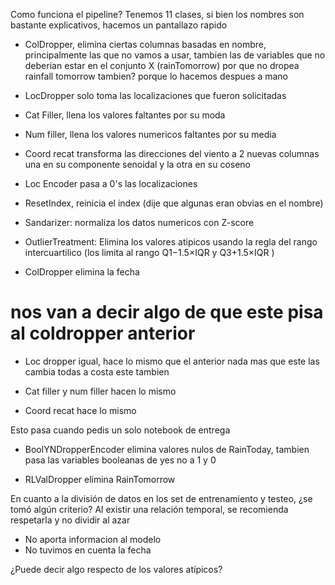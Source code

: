 Como funciona el pipeline?
Tenemos 11 clases, si bien los nombres son bastante explicativos, hacemos un pantallazo rapido

- ColDropper, elimina ciertas columnas basadas en nombre, principalmente las que no vamos a usar, tambien las de variables que no deberian estar en el conjunto X (rainTomorrow)
por que no dropea rainfall tomorrow tambien?
porque lo hacemos despues a mano

- LocDropper solo toma las localizaciones que fueron solicitadas

- Cat Filler, llena los valores faltantes por su moda

- Num filler, llena los valores numericos faltantes por su media

- Coord recat transforma las direcciones del viento a 2 nuevas columnas una en su componente senoidal y la otra en su coseno

- Loc Encoder pasa a 0's las localizaciones

- ResetIndex, reinicia el index (dije que algunas eran obvias en el nombre)

- Sandarizer: normaliza los datos numericos con Z-score

- OutlierTreatment: Elimina los valores atipicos usando la regla del rango intercuartilico (los limita al rango Q1−1.5×IQR y Q3+1.5×IQR )

- ColDropper elimina la fecha
# nos van a decir algo de que este pisa al coldropper anterior

- Loc dropper igual, hace lo mismo que el anterior nada mas que este las cambia todas a costa este tambien

- Cat filler y num filler hacen lo mismo
- Coord recat hace lo mismo

Esto pasa cuando pedis un solo notebook de entrega 

- BoolYNDropperEncoder elimina valores nulos de RainToday, tambien pasa las variables booleanas de yes no a 1 y 0

- RLValDropper elimina RainTomorrow



En cuanto a la división de datos en los set de entrenamiento y testeo, ¿se tomó algún criterio? Al existir una relación temporal, se recomienda respetarla y no dividir al azar

- No aporta informacion al modelo
- No tuvimos en cuenta la fecha


¿Puede decir algo respecto de los valores atípicos?